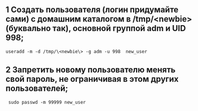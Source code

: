 ## 1 Создать пользователя (логин придумайте сами) с домашним каталогом в /tmp/\<newbie> (буквально так), основной группой adm и UID 998;

    useradd -m -d /tmp/\<newbie\> -g adm -u 998  new_user
## 2 Запретить новому пользователю менять свой пароль, не ограничивая в этом других пользователей;
     sudo passwd -m 99999 new_user 
